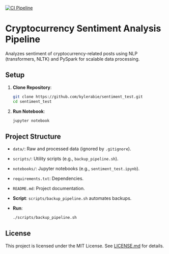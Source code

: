 [![CI Pipeline](https://github.com/kylerabie/sentiment_test/actions/workflows/ci.yml/badge.svg)](https://github.com/kylerabie/sentiment_test/actions/workflows/ci.yml)

# Cryptocurrency Sentiment Analysis Pipeline

Analyzes sentiment of cryptocurrency-related posts using NLP (transformers, NLTK) and PySpark for scalable data processing.

## Setup

1. **Clone Repository**:
   ```bash
   git clone https://github.com/kylerabie/sentiment_test.git
   cd sentiment_test
   
3. **Run Notebook**:
   ```bash
   jupyter notebook

## Project Structure

- `data/`: Raw and processed data (ignored by `.gitignore`).
- `scripts/`: Utility scripts (e.g., `backup_pipeline.sh`).
- `notebooks/`: Jupyter notebooks (e.g., `sentiment_test.ipynb`).
- `requirements.txt`: Dependencies.
- `README.md`: Project documentation.

- **Script**: `scripts/backup_pipeline.sh` automates backups.
- **Run**:
  ```bash
  ./scripts/backup_pipeline.sh
  
## License

This project is licensed under the MIT License. See [LICENSE.md](LICENSE.md) for details.
